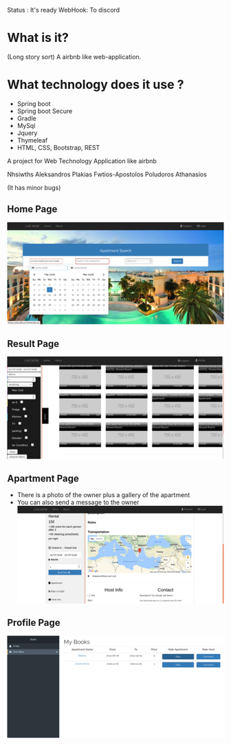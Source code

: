 Status : It's ready
WebHook: To discord

# What is it?
(Long story sort) A airbnb like web-application.

# What technology does it use ?
 - Spring boot
 - Spring boot Secure
 - Gradle
 - MySql
 - Jquery
 - Thymeleaf
 - HTML, CSS, Bootstrap, REST
 

A project for Web Technology Application like airbnb

Nhsiwths Aleksandros
Plakias Fwtios-Apostolos
Poludoros Athanasios

(It has minor bugs)
## Home Page
![alt text](/Screenshots/ted_home.png)

## Result Page
![alt text](/Screenshots/ted_result.png)

## Apartment Page
 - There is a photo of the owner plus a gallery of the apartment
 - You can also send a message to the owner 
![alt text](/Screenshots/ted_hotel_page.png)

## Profile Page
![alt text](/Screenshots/ted_profile.png)
